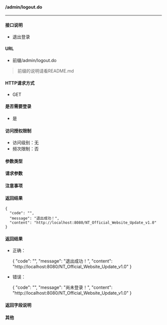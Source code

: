 #### /admin/logout.do
---------------------------

#### 接口说明
- 退出登录

#### URL
- 前缀/admin/logout.do

>前缀的说明请看README.md

#### HTTP请求方式
- GET

#### 是否需要登录
- 是

#### 访问授权限制
- 访问级别：无
- 频次限制：否

#### 参数类型


#### 请求参数

#### 注意事项


#### 返回结果

    {
      "code": "",
      "message": "退出成功！",
      "content": "http://localhost:8080/NT_Official_Website_Update_v1.0"
    }

#### 返回结果
- 正确：

    {
      "code": "",
      "message": "退出成功！",
      "content": "http://localhost:8080/NT_Official_Website_Update_v1.0"
    }


- 错误：

    {
      "code": "",
      "message": "尚未登录！",
      "content": "http://localhost:8080/NT_Official_Website_Update_v1.0"
    }

#### 返回字段说明

#### 其他
